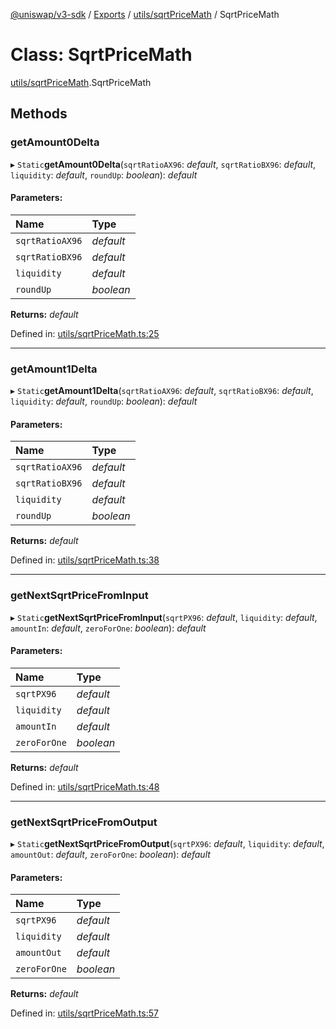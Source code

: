 [@uniswap/v3-sdk](../README.md) / [Exports](../modules.md) / [utils/sqrtPriceMath](../modules/utils_sqrtpricemath.md) / SqrtPriceMath

# Class: SqrtPriceMath

[utils/sqrtPriceMath](../modules/utils_sqrtpricemath.md).SqrtPriceMath

## Methods

### getAmount0Delta

▸ `Static`**getAmount0Delta**(`sqrtRatioAX96`: *default*, `sqrtRatioBX96`: *default*, `liquidity`: *default*, `roundUp`: *boolean*): *default*

#### Parameters:

| Name | Type |
| :------ | :------ |
| `sqrtRatioAX96` | *default* |
| `sqrtRatioBX96` | *default* |
| `liquidity` | *default* |
| `roundUp` | *boolean* |

**Returns:** *default*

Defined in: [utils/sqrtPriceMath.ts:25](https://github.com/Uniswap/uniswap-v3-sdk/blob/c42b4d4/src/utils/sqrtPriceMath.ts#L25)

___

### getAmount1Delta

▸ `Static`**getAmount1Delta**(`sqrtRatioAX96`: *default*, `sqrtRatioBX96`: *default*, `liquidity`: *default*, `roundUp`: *boolean*): *default*

#### Parameters:

| Name | Type |
| :------ | :------ |
| `sqrtRatioAX96` | *default* |
| `sqrtRatioBX96` | *default* |
| `liquidity` | *default* |
| `roundUp` | *boolean* |

**Returns:** *default*

Defined in: [utils/sqrtPriceMath.ts:38](https://github.com/Uniswap/uniswap-v3-sdk/blob/c42b4d4/src/utils/sqrtPriceMath.ts#L38)

___

### getNextSqrtPriceFromInput

▸ `Static`**getNextSqrtPriceFromInput**(`sqrtPX96`: *default*, `liquidity`: *default*, `amountIn`: *default*, `zeroForOne`: *boolean*): *default*

#### Parameters:

| Name | Type |
| :------ | :------ |
| `sqrtPX96` | *default* |
| `liquidity` | *default* |
| `amountIn` | *default* |
| `zeroForOne` | *boolean* |

**Returns:** *default*

Defined in: [utils/sqrtPriceMath.ts:48](https://github.com/Uniswap/uniswap-v3-sdk/blob/c42b4d4/src/utils/sqrtPriceMath.ts#L48)

___

### getNextSqrtPriceFromOutput

▸ `Static`**getNextSqrtPriceFromOutput**(`sqrtPX96`: *default*, `liquidity`: *default*, `amountOut`: *default*, `zeroForOne`: *boolean*): *default*

#### Parameters:

| Name | Type |
| :------ | :------ |
| `sqrtPX96` | *default* |
| `liquidity` | *default* |
| `amountOut` | *default* |
| `zeroForOne` | *boolean* |

**Returns:** *default*

Defined in: [utils/sqrtPriceMath.ts:57](https://github.com/Uniswap/uniswap-v3-sdk/blob/c42b4d4/src/utils/sqrtPriceMath.ts#L57)
